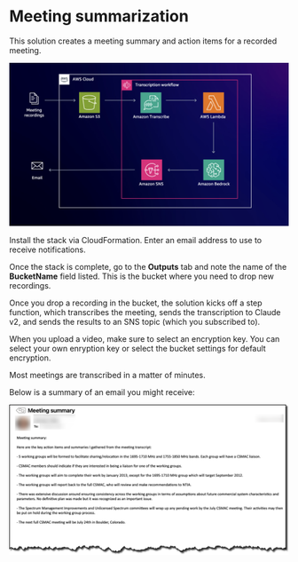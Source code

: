# Meeting summarization

This solution creates a meeting summary and action items for a recorded meeting. 

![architecture of the solution](architecture.png)

Install the stack via CloudFormation. Enter an email address to use to receive notifications.

Once the stack is complete, go to the **Outputs** tab and note the name of the **BucketName** field listed. This is the bucket where you need to drop new recordings.

Once you drop a recording in the bucket, the solution kicks off a step function, which transcribes the meeting, sends the transcription to Claude v2, and sends the results to an SNS topic (which you subscribed to).

When you upload a video, make sure to select an encryption key. You can select your own enryption key or select the bucket settings for default encryption. 

Most meetings are transcribed in a matter of minutes.

Below is a summary of an email you might receive:

![Email example](email_forvideo.png)